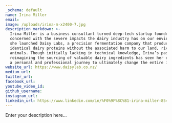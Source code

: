 ```yaml
---
_schema: default
name: Irina Miller
email:
image: /uploads/irina-m-x2400-7.jpg
description_markdown: >-
  Irina Miller is a business consultant turned deep-tech startup founder. Deeply
  concerned with the severe impacts the dairy industry has on our environment,
  she launched Daisy Labs, a precision fermentation company that produces
  identical dairy proteins without the associated harm to our land, rivers and
  animals. Though initially lacking in technical knowledge, Irina’s passion for
  reimagining the sourcing of valuable dairy ingredients has seen her embark on
  a personal and professional journey to ultimately change the entire industry.
website_url: https://www.daisylab.co.nz/
medium_url:
twitter_url:
facebook_url:
youtube_video_id:
github_username:
instagram_url:
linkedin_url: https://www.linkedin.com/in/%F0%9F%8C%B1-irina-miller-85449b8/
---
```

Enter your description here...
